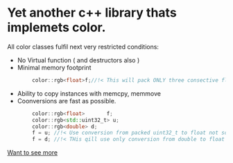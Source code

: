 # Yet another c++ library thats implemets color.

All color classes fulfil next very restricted conditions:
- No Virtual function ( and destructors also )
- Minimal memory footprint
```c
        color::rgb<float>f;//!< This will pack ONLY three consective floats in memory 
```

- Ability to copy instances with memcpy, memmove
- Coonversions are fast as possible.
```c++
        color::rgb<float>       f;
        color::rgb<std::uint32_t> u;
        color::rgb<double> d;
        f = u; //!< Use conversion from packed uint32_t to float not some generic
        f = d; //!< THis qill use only conversion from double to float
```

[Want to see more](doc/index.html)